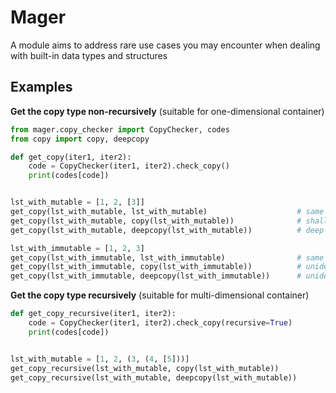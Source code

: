 # Mager
A module aims to address rare use cases you may encounter when dealing with built-in data types and structures

## Examples

**Get the copy type non-recursively** (suitable for one-dimensional container)
```py
from mager.copy_checker import CopyChecker, codes
from copy import copy, deepcopy

def get_copy(iter1, iter2):
    code = CopyChecker(iter1, iter2).check_copy()
    print(codes[code])


lst_with_mutable = [1, 2, [3]]
get_copy(lst_with_mutable, lst_with_mutable)					# same ref
get_copy(lst_with_mutable, copy(lst_with_mutable))				# shallow
get_copy(lst_with_mutable, deepcopy(lst_with_mutable))			# deep

lst_with_immutable = [1, 2, 3]
get_copy(lst_with_immutable, lst_with_immutable)				# same ref
get_copy(lst_with_immutable, copy(lst_with_immutable))			# unidentifiable
get_copy(lst_with_immutable, deepcopy(lst_with_immutable))		# unidentifiable
```

**Get the copy type recursively** (suitable for multi-dimensional container)
```py
def get_copy_recursive(iter1, iter2):
    code = CopyChecker(iter1, iter2).check_copy(recursive=True)
    print(codes[code])


lst_with_mutable = [1, 2, (3, (4, [5]))]
get_copy_recursive(lst_with_mutable, copy(lst_with_mutable))				# shallow
get_copy_recursive(lst_with_mutable, deepcopy(lst_with_mutable))			# deep
```
